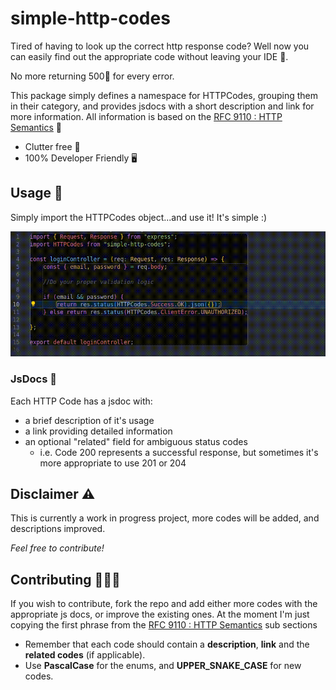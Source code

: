 # simple-http-codes
Tired of having to look up the correct http response code? Well now you can easily find out the appropriate code without leaving your IDE 🥳.

No more returning 500🛑 for every error.

This package simply defines a namespace for HTTPCodes, grouping them in their category, and provides jsdocs with a short description and link for more information.
All information is based on the [RFC 9110 : HTTP Semantics](https://www.rfc-editor.org/rfc/rfc9110) 📖

- Clutter free :broom:
- 100% Developer Friendly :desktop_computer:

## Usage 🧰
Simply import the HTTPCodes object...and use it! It's simple :)

![demo](/example.gif)

### JsDocs 📓
Each HTTP Code has a jsdoc with: 
  - a brief description of it's usage
  - a link providing detailed information
  - an optional "related" field for ambiguous status codes
    - i.e. Code 200 represents a successful response, but sometimes it's more appropriate to use 201 or 204
## Disclaimer ⚠️
This is currently a work in progress project, more codes will be added, and descriptions improved.

*Feel free to contribute!*

## Contributing 🧑‍🤝‍🧑
If you wish to contribute, fork the repo and add either more codes with the appropriate js docs, or improve the existing ones.
At the moment I'm just copying the first phrase from the [RFC 9110 : HTTP Semantics](https://www.rfc-editor.org/rfc/rfc9110) sub sections

- Remember that each code should contain a **description**, **link** and the **related codes** (if applicable).
- Use **PascalCase** for the enums, and **UPPER_SNAKE_CASE** for new codes.
